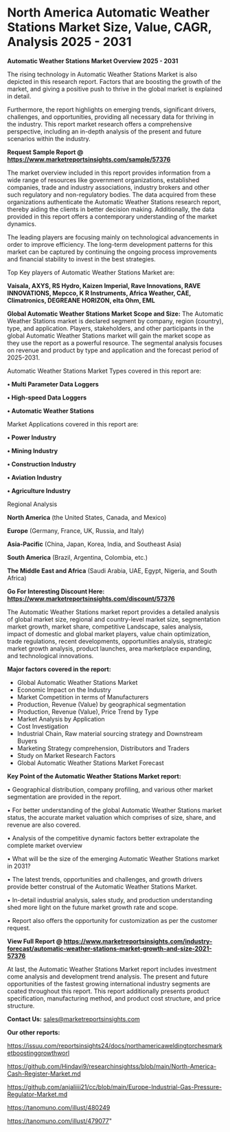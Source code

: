 # North America Automatic Weather Stations Market Size, Value, CAGR, Analysis 2025 - 2031

<Strong> Automatic Weather Stations Market Overview 2025 - 2031</strong>

The rising technology in Automatic Weather Stations Market is also depicted in this research report. Factors that are boosting the growth of the market, and giving a positive push to thrive in the global market is explained in detail.

Furthermore, the report highlights on emerging trends, significant drivers, challenges, and opportunities, providing all necessary data for thriving in the industry. This report market research offers a comprehensive perspective, including an in-depth analysis of the present and future scenarios within the industry.

<strong>Request Sample Report @ <a href=https://www.marketreportsinsights.com/sample/57376>https://www.marketreportsinsights.com/sample/57376</a></strong>

The market overview included in this report provides information from a wide range of resources like government organizations, established companies, trade and industry associations, industry brokers and other such regulatory and non-regulatory bodies. The data acquired from these organizations authenticate the Automatic Weather Stations research report, thereby aiding the clients in better decision making. Additionally, the data provided in this report offers a contemporary understanding of the market dynamics.

The leading players are focusing mainly on technological advancements in order to improve efficiency. The long-term development patterns for this market can be captured by continuing the ongoing process improvements and financial stability to invest in the best strategies.

Top Key players of Automatic Weather Stations Market are:

<strong>Vaisala, AXYS, RS Hydro, Kaizen Imperial, Rave Innovations, RAVE INNOVATIONS, Mepcco, K R Instruments, Africa Weather, CAE, Climatronics, DEGREANE HORIZON, elta Ohm, EML</strong>

<strong><b>Global Automatic Weather Stations Market Scope and Size:</b></strong>
The Automatic Weather Stations market is declared segment by company, region (country), type, and application. Players, stakeholders, and other participants in the global Automatic Weather Stations market will gain the market scope as they use the report as a powerful resource. The segmental analysis focuses on revenue and product by type and application and the forecast period of 2025-2031.

Automatic Weather Stations Market Types covered in this report are:

<strong>• Multi Parameter Data Loggers

• High-speed Data Loggers

• Automatic Weather Stations</strong>

Market Applications covered in this report are:

<strong>• Power Industry

• Mining Industry

• Construction Industry

• Aviation Industry

• Agriculture Industry</strong> 

Regional Analysis

<strong>North America</strong> (the United States, Canada, and Mexico)

<strong>Europe</strong> (Germany, France, UK, Russia, and Italy)

<strong>Asia-Pacific</strong> (China, Japan, Korea, India, and Southeast Asia)

<strong>South America</strong> (Brazil, Argentina, Colombia, etc.)

<strong>The Middle East and Africa</strong> (Saudi Arabia, UAE, Egypt, Nigeria, and South Africa)

<strong>Go For Interesting Discount Here: <a href=https://www.marketreportsinsights.com/discount/57376>https://www.marketreportsinsights.com/discount/57376</a></strong>

The Automatic Weather Stations market report provides a detailed analysis of global market size, regional and country-level market size, segmentation market growth, market share, competitive Landscape, sales analysis, impact of domestic and global market players, value chain optimization, trade regulations, recent developments, opportunities analysis, strategic market growth analysis, product launches, area marketplace expanding, and technological innovations.

<strong><b>Major factors covered in the report:</b></strong>
<ul>
  <li>Global Automatic Weather Stations Market </li>
  <li>Economic Impact on the Industry</li>
  <li>Market Competition in terms of Manufacturers</li>
  <li>Production, Revenue (Value) by geographical segmentation</li>
  <li>Production, Revenue (Value), Price Trend by Type</li>
  <li>Market Analysis by Application</li>
  <li>Cost Investigation</li>
  <li>Industrial Chain, Raw material sourcing strategy and Downstream Buyers</li>
  <li>Marketing Strategy comprehension, Distributors and Traders</li>
  <li>Study on Market Research Factors</li>
  <li>Global Automatic Weather Stations Market Forecast</li>
</ul>

<strong><b>Key Point of the Automatic Weather Stations Market report:</b></strong>

• Geographical distribution, company profiling, and various other market segmentation are provided in the report.

• For better understanding of the global Automatic Weather Stations market status, the accurate market valuation which comprises of size, share, and revenue are also covered.

• Analysis of the competitive dynamic factors better extrapolate the complete market overview

• What will be the size of the emerging Automatic Weather Stations market in 2031?

• The latest trends, opportunities and challenges, and growth drivers provide better construal of the Automatic Weather Stations Market.

• In-detail industrial analysis, sales study, and production understanding shed more light on the future market growth rate and scope.

• Report also offers the opportunity for customization as per the customer request.

<strong><b>View Full Report @ <a href=https://www.marketreportsinsights.com/industry-forecast/automatic-weather-stations-market-growth-and-size-2021-57376>https://www.marketreportsinsights.com/industry-forecast/automatic-weather-stations-market-growth-and-size-2021-57376</a></b></strong>


At last, the Automatic Weather Stations Market report includes investment come analysis and development trend analysis. The present and future opportunities of the fastest growing international industry segments are coated throughout this report. This report additionally presents product specification, manufacturing method, and product cost structure, and price structure.

<strong>Contact Us:</strong>
sales@marketreportsinsights.com

<strong>Our other reports:</strong>

<a href=https://issuu.com/reportsinsights24/docs/northamericaweldingtorchesmarketboostinggrowthworl>https://issuu.com/reportsinsights24/docs/northamericaweldingtorchesmarketboostinggrowthworl</a>

<a href=https://github.com/Hindavi9/researchinsightss/blob/main/North-America-Cash-Register-Market.md>https://github.com/Hindavi9/researchinsightss/blob/main/North-America-Cash-Register-Market.md</a>

<a href=https://github.com/anjaliiii21/cc/blob/main/Europe-Industrial-Gas-Pressure-Regulator-Market.md>https://github.com/anjaliiii21/cc/blob/main/Europe-Industrial-Gas-Pressure-Regulator-Market.md</a>

<a href=https://tanomuno.com/illust/480249>https://tanomuno.com/illust/480249</a>

<a href=https://tanomuno.com/illust/479077>https://tanomuno.com/illust/479077</a>"
